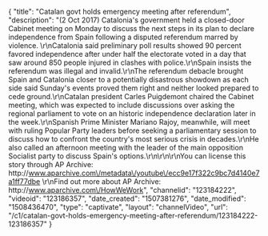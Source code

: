 {
    "title": "Catalan govt holds emergency meeting  after referendum",
    "description": "(2 Oct 2017) Catalonia's government held a closed-door Cabinet meeting on Monday to discuss the next steps in its plan to declare independence from Spain following a disputed referendum marred by violence. \r\nCatalonia said preliminary poll results showed 90 percent favored independence after under half the electorate voted in a day that saw around 850 people injured in clashes with police.\r\nSpain insists the referendum was illegal and invalid.\r\nThe referendum debacle brought Spain and Catalonia closer to a potentially disastrous showdown as each side said Sunday's events proved them right and neither looked prepared to cede ground.\r\nCatalan president Carles Puigdemont chaired the Cabinet meeting, which was expected to include discussions over asking the regional parliament to vote on an historic independence declaration later in the week.\r\nSpanish Prime Minister Mariano Rajoy, meanwhile, will meet with ruling Popular Party leaders before seeking a parliamentary session to discuss how to confront the country's most serious crisis in decades.\r\nHe also called an afternoon meeting with the leader of the main opposition Socialist party to discuss Spain's options.\r\n\r\n\r\nYou can license this story through AP Archive: http:\/\/www.aparchive.com\/metadata\/youtube\/ecc9e17f322c9bc7d4140e7a1ff77dbe \r\nFind out more about AP Archive: http:\/\/www.aparchive.com\/HowWeWork",
    "channelid": "123184222",
    "videoid": "123186357",
    "date_created": "1507381276",
    "date_modified": "1508436470",
    "type": "captivate",
    "layout": "channelVideo",
    "url": "\/c1\/catalan-govt-holds-emergency-meeting-after-referendum\/123184222-123186357"
}